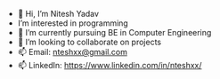 - 👋 Hi, I’m Nitesh Yadav
-  I’m interested in programming
- 🌱 I’m currently pursuing BE in Computer Engineering
- 💞️ I’m looking to collaborate on projects
- 📫 Email: nteshxx@gmail.com
- 📫 LinkedIn: https://www.linkedin.com/in/nteshxx/

<!---
nteshxx/nteshxx is a ✨ special ✨ repository because its `README.md` (this file) appears on your GitHub profile.
You can click the Preview link to take a look at your changes.
--->
